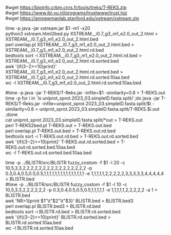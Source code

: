 #wget https://bioinfo.crbm.cnrs.fr/tools/treks/T-REKS.zip  
#wget https://www.ibi.vu.nl/programs/trustwww/trust.tgz  
#wget https://amnewmanlab.stanford.edu/xstream/xstream.zip  

time -p java -jar xstream.jar $1 -m1 -x20  
python3 xstream.html2bed.py XSTREAM__i0.7_g3_m1_e2.0_out_2.html > XSTREAM__i0.7_g3_m1_e2.0_out_2.html.bed  
perl overlap.pl XSTREAM__i0.7_g3_m1_e2.0_out_2.html.bed > XSTREAM__i0.7_g3_m1_e2.0_out_2.html.rd.bed  
bedtools sort -i XSTREAM__i0.7_g3_m1_e2.0_out_2.html.rd.bed > XSTREAM__i0.7_g3_m1_e2.0_out_2.html.rd.sorted.bed  
awk '{if($3-$2>=10)print}' XSTREAM__i0.7_g3_m1_e2.0_out_2.html.rd.sorted.bed > XSTREAM__i0.7_g3_m1_e2.0_out_2.html.rd.sorted.10aa.bed  
wc -l XSTREAM__i0.7_g3_m1_e2.0_out_2.html.rd.sorted.10aa.bed  
  
#time -p java -jar T-REKS/T-Reks.jar -infile=$1 -similarity=0.8 > T-REKS.out  
time -p for i in `ls uniprot_sprot.2023_03.simpleID.fasta.split/`;do java -jar T-REKS/T-Reks.jar -infile=uniprot_sprot.2023_03.simpleID.fasta.split/$i -similarity=0.8 > uniprot_sprot.2023_03.simpleID.fasta.split/T-REKS.$i.out ;done  
cat uniprot_sprot.2023_03.simpleID.fasta.split/*out > T-REKS.out  
perl T-REKS2bed.pl T-REKS.out > T-REKS.out.bed  
perl overlap.pl T-REKS.out.bed > T-REKS.out.rd.bed  
bedtools sort -i T-REKS.out.rd.bed > T-REKS.out.rd.sorted.bed  
awk '{if(($3-$2)>=10)print}' T-REKS.out.rd.sorted.bed > T-REKS.out.rd.sorted.bed.10aa.bed  
wc -l T-REKS.out.rd.sorted.bed.10aa.bed  
  
time -p ../BLISTR/src/BLISTR fuzzy_costom -f $1 -l 20 -c 10,5,3,3,2,2,2,2,2,2,2,2,2,2,2,2,2,2,2,2 -p 0.3,0.4,0.5,0.5,0.5,1,1,1,1,1,1,1,1,1,1,1,1,1,1,1 -e 1,1,1,1,1,2,2,2,2,2,3,3,3,3,3,4,4,4,4,4 > BLISTR.bed  
#time -p ../BLISTR/src/BLISTR fuzzy_costom -f $1 -l 10 -c 10,5,3,3,2,2,2,2,2,2 -p 0.3,0.4,0.5,0.5,0.5,1,1,1,1,1 -e 1,1,1,1,1,2,2,2,2,2 -a 1 > BLISTR.bed  
awk 'NR>1{print $1"\t"$2"\t"$3}' BLISTR.bed > BLISTR.bed3  
perl overlap.pl BLISTR.bed3 > BLISTR.rd.bed  
bedtools sort -i BLISTR.rd.bed > BLISTR.rd.sorted.bed  
awk '{if(($3-$2)>=10)print}' BLISTR.rd.sorted.bed > BLISTR.rd.sorted.10aa.bed  
wc -l BLISTR.rd.sorted.10aa.bed  
